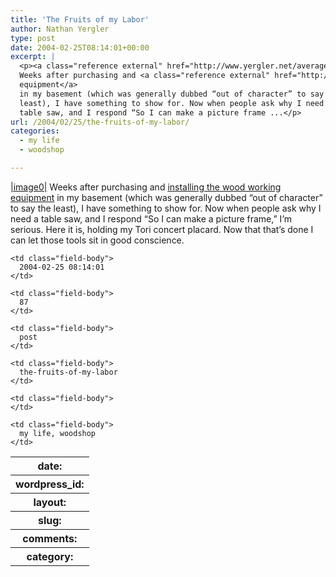 ```yaml
---
title: 'The Fruits of my Labor'
author: Nathan Yergler
type: post
date: 2004-02-25T08:14:01+00:00
excerpt: |
  <p><a class="reference external" href="http://www.yergler.net/averages/archives/images/tori%20frame.">|image0|</a>
  Weeks after purchasing and <a class="reference external" href="http://www.yergler.net/averages/archives/2004/01/05/whats_going_on">installing the wood working
  equipment</a>
  in my basement (which was generally dubbed “out of character” to say the
  least), I have something to show for. Now when people ask why I need a
  table saw, and I respond “So I can make a picture frame ...</p>
url: /2004/02/25/the-fruits-of-my-labor/
categories:
  - my life
  - woodshop

---
```

[|image0|][1]  Weeks after purchasing and [installing the wood working equipment][2]  in my basement (which was generally dubbed “out of character” to say the least), I have something to show for. Now when people ask why I need a table saw, and I respond “So I can make a picture frame,” I’m serious. Here it is, holding my Tori concert placard. Now that that’s done I can let those tools sit in good conscience.

<table class="docutils field-list" frame="void" rules="none">
  <col class="field-name" /> <col class="field-body" /> <tr class="field">
    <th class="field-name">
      date:
    </th>

    <td class="field-body">
      2004-02-25 08:14:01
    </td>
  </tr>

  <tr class="field">
    <th class="field-name">
      wordpress_id:
    </th>

    <td class="field-body">
      87
    </td>
  </tr>

  <tr class="field">
    <th class="field-name">
      layout:
    </th>

    <td class="field-body">
      post
    </td>
  </tr>

  <tr class="field">
    <th class="field-name">
      slug:
    </th>

    <td class="field-body">
      the-fruits-of-my-labor
    </td>
  </tr>

  <tr class="field">
    <th class="field-name">
      comments:
    </th>

    <td class="field-body">
    </td>
  </tr>

  <tr class="field">
    <th class="field-name">
      category:
    </th>

    <td class="field-body">
      my life, woodshop
    </td>
  </tr>
</table>

 [1]: http://www.yergler.net/averages/archives/images/tori%20frame.
 [2]: http://www.yergler.net/averages/archives/2004/01/05/whats_going_on